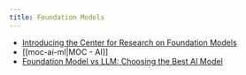 ```yaml
---
title: Foundation Models
---
```


- [Introducing the Center for Research on Foundation Models](https://hai.stanford.edu/news/introducing-center-research-foundation-models-crfm)
- [[moc-ai-ml|MOC - AI]]
- [Foundation Model vs LLM: Choosing the Best AI Model](https://www.openxcell.com/blog/foundation-model-vs-llm/)

